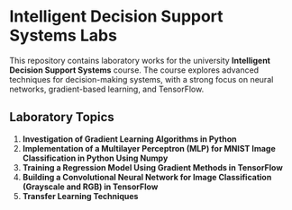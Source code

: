 # Intelligent Decision Support Systems Labs

This repository contains laboratory works for the university **Intelligent Decision Support Systems** course. The course explores advanced techniques for decision-making systems, with a strong focus on neural networks, gradient-based learning, and TensorFlow.

## Laboratory Topics

1. **Investigation of Gradient Learning Algorithms in Python**
2. **Implementation of a Multilayer Perceptron (MLP) for MNIST Image Classification in Python Using Numpy**
3. **Training a Regression Model Using Gradient Methods in TensorFlow**
4. **Building a Convolutional Neural Network for Image Classification (Grayscale and RGB) in TensorFlow**
5. **Transfer Learning Techniques**